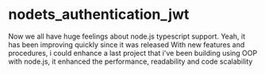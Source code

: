 # nodets_authentication_jwt

Now we all have huge feelings about node.js typescript support. Yeah, it has been improving quickly since it was released
With new features and procedures, i could enhance a last project that i've been building using OOP with node.js, it enhanced
the performance, readability and code scalability
